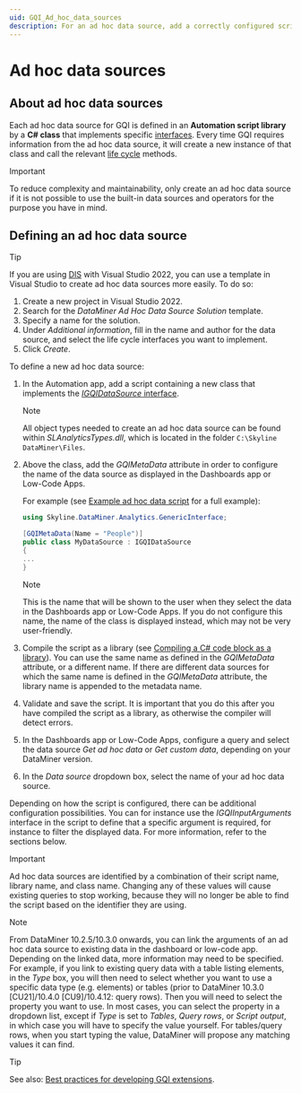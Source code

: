 ```yaml
---
uid: GQI_Ad_hoc_data_sources
description: For an ad hoc data source, add a correctly configured script in the Automation app and select 'Get ad hoc data' and your source in the query config.
---
```


# Ad hoc data sources

## About ad hoc data sources

Each ad hoc data source for GQI is defined in an **Automation script library** by a **C# class** that implements specific [interfaces](xref:Ad_hoc_Building_blocks). Every time GQI requires information from the ad hoc data source, it will create a new instance of that class and call the relevant [life cycle](xref:Ad_hoc_Life_cycle) methods.

> [!IMPORTANT]
> To reduce complexity and maintainability, only create an ad hoc data source if it is not possible to use the built-in data sources and operators for the purpose you have in mind.

## Defining an ad hoc data source

> [!TIP]
> If you are using [DIS](xref:Overall_concept_of_the_DataMiner_Integration_Studio) with Visual Studio 2022, you can use a template in Visual Studio to create ad hoc data sources more easily. To do so:
>
> 1. Create a new project in Visual Studio 2022.
> 1. Search for the *DataMiner Ad Hoc Data Source Solution* template.
> 1. Specify a name for the solution.
> 1. Under *Additional information*, fill in the name and author for the data source, and select the life cycle interfaces you want to implement.
> 1. Click *Create*.

To define a new ad hoc data source:

1. In the Automation app, add a script containing a new class that implements the [*IGQIDataSource* interface](xref:GQI_IGQIDataSource).

   > [!NOTE]
   > All object types needed to create an ad hoc data source can be found within *SLAnalyticsTypes.dll*, which is located in the folder `C:\Skyline DataMiner\Files`.

1. Above the class, add the *GQIMetaData* attribute in order to configure the name of the data source as displayed in the Dashboards app or Low-Code Apps.

   For example (see [Example ad hoc data script](xref:Forwarding_dummy_data_to_GQI) for a full example):

   ```csharp
   using Skyline.DataMiner.Analytics.GenericInterface;

   [GQIMetaData(Name = "People")]
   public class MyDataSource : IGQIDataSource
   {
   ...
   }
   ```

   > [!NOTE]
   > This is the name that will be shown to the user when they select the data in the Dashboards app or Low-Code Apps. If you do not configure this name, the name of the class is displayed instead, which may not be very user-friendly.

1. Compile the script as a library (see [Compiling a C# code block as a library](xref:Compiling_a_CSharp_code_block_as_a_library)). You can use the same name as defined in the *GQIMetaData* attribute, or a different name. If there are different data sources for which the same name is defined in the *GQIMetaData* attribute, the library name is appended to the metadata name.

1. Validate and save the script. It is important that you do this after you have compiled the script as a library, as otherwise the compiler will detect errors.

1. In the Dashboards app or Low-Code Apps, configure a query and select the data source *Get ad hoc data* or *Get custom data*, depending on your DataMiner version.

1. In the *Data source* dropdown box, select the name of your ad hoc data source.

Depending on how the script is configured, there can be additional configuration possibilities. You can for instance use the *IGQIInputArguments* interface in the script to define that a specific argument is required, for instance to filter the displayed data. For more information, refer to the sections below.

> [!IMPORTANT]
> Ad hoc data sources are identified by a combination of their script name, library name, and class name. Changing any of these values will cause existing queries to stop working, because they will no longer be able to find the script based on the identifier they are using.

> [!NOTE]
> From DataMiner 10.2.5/10.3.0 onwards, you can link the arguments of an ad hoc data source to existing data in the dashboard or low-code app. Depending on the linked data, more information may need to be specified. For example, if you link to existing query data with a table listing elements, in the *Type* box, you will then need to select whether you want to use a specific data type (e.g. elements) or tables (prior to DataMiner 10.3.0 [CU21]/10.4.0 [CU9]/10.4.12<!--RN 41075)-->: query rows). Then you will need to select the property you want to use. In most cases, you can select the property in a dropdown list, except if *Type* is set to *Tables*, *Query rows*, or *Script output*, in which case you will have to specify the value yourself. For tables/query rows, when you start typing the value, DataMiner will propose any matching values it can find.

> [!TIP]
> See also: [Best practices for developing GQI extensions](xref:GQI_Extensions_Best_Practices).
